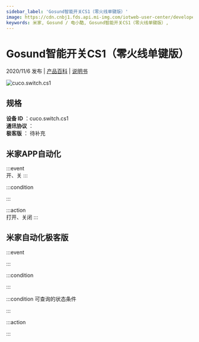 ```yaml
---
sidebar_label: 'Gosund智能开关CS1（零火线单键版）'
image: https://cdn.cnbj1.fds.api.mi-img.com/iotweb-user-center/developer_1679048482420t1KydWuK.png?GalaxyAccessKeyId=AKVGLQWBOVIRQ3XLEW&Expires=9223372036854775807&Signature=4nHZHn5073wH7R0bAtJNUwfQbTE=
keywords: 米家, Gosund / 电小酷, Gosund智能开关CS1（零火线单键版）, 
---
```

# Gosund智能开关CS1（零火线单键版）

2020/11/6 发布 | [产品百科](https://home.mi.com/webapp/content/baike/product/index.html?model=cuco.switch.cs1/) | [说明书](https://home.mi.com/views/introduction.html?model=cuco.switch.cs1&region=cn)

![cuco.switch.cs1](https://cdn.cnbj1.fds.api.mi-img.com/iotweb-user-center/developer_1679048482420t1KydWuK.png?GalaxyAccessKeyId=AKVGLQWBOVIRQ3XLEW&Expires=9223372036854775807&Signature=4nHZHn5073wH7R0bAtJNUwfQbTE=)

## 规格  
> 
**设备 ID** ：cuco.switch.cs1  
**通讯协议** ：  
**极客版**  ： 待补充 


## 米家APP自动化  

:::event  
开、关
:::

:::condition  

:::

:::action   
打开、关闭
:::

## 米家自动化极客版  

:::event  

:::

:::condition  

:::

:::condition 可查询的状态条件  

:::

:::action  

:::

        
